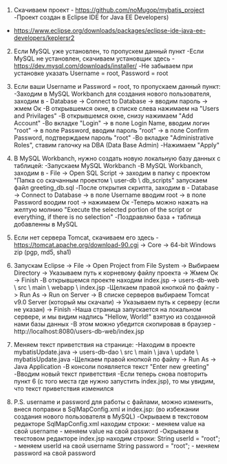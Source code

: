 1. Скачиваем проект - https://github.com/noMugop/mybatis_project
-Проект создан в Eclipse IDE for Java EE Developers) 
- https://www.eclipse.org/downloads/packages/eclipse-ide-java-ee-developers/keplersr2

2. Если MySQL уже установлен, то пропускем данный пункт
-Если MySQL не установлен, скачиваем установщик здесь - https://dev.mysql.com/downloads/installer/
-Не забываем при установке указать Username = root, Password = root

3. Если ваши Username и Password = root, то пропускаем данный пункт:
-Заходим в MySQL Workbanch для создания нового пользователя, заходим в - Database -> Connect to Database -> вводим пароль -> жмем Ок
-В открывшемся окне, в списке слева нажимаем на "Users and Privilages"
-В открывшемся окне, снизу нажимаем "Add Account" 
-Во вкладке "Login" -> в поле Login Name, вводим логин "root" -> в поле Password, вводим пароль "root" -> в поле Confirm Password, подтверждаем пароль "root"
-Во вкладке "Administrative Roles", ставим галочку на DBA (Data Base Admin)
-Нажимаем "Apply"
 
4. В MySQL Workbanch, нужно создать новую локальную базу данных с таблицей:
-Запускаем MySQL Workbanch
-В MySQL Workbanch, заходим в - File -> Open SQL Script -> заходим в папку с проектом "Папка со скачанным проектом \ user-db \ db_scripts" запускаем файл greeting_db.sql
-После открытия скрипта, заходим в - Database -> Connect to Database -> в поле Username вводим root -> в поле Password воодим root -> нажимаем Ок
-Теперь можно нажать на желтую молнию "Execute the selected portion of the script or everything, if there is no selection"
-Поздравляю база + таблица добавленны в MySQL

5. Если нет сервера Tomcat, скачиваем его здесь - https://tomcat.apache.org/download-90.cgi -> Core -> 64-bit Windows zip (pgp, md5, sha1)

6. Запускам Eclipse -> File -> Open Project from File System -> Выбираем Directory -> Указываем путь к корневому файлу проекта -> Жмем Ок -> Finish
-В открывшемся проекте находим index.jsp -> users-db-web \ src \ main \ webapp \ index.jsp
-Щелкаем правой кнопкой по файлу -> Run As -> Run on Server -> В списке серверов выбираем Tomcat v9.0 Server (который мы скачали) -> Указываем путь к серверу (если не указан) -> Finish
-Наша страница запускается на локальном сервере, и мы видим надпись "Hellow, World!" взятую из созданной нами базы данных
-В этом можно убедится скопировав в браузер - http://localhost:8080/users-db-web/index.jsp

7. Меняем текст приветствия на странице:
-Находим в проекте mybatisUpdate.java -> users-db-dao \ src \ main \ java \ update \ mybatisUpdate.java
-Щелкаем правой кнопкой по файлу -> Run As -> Java Application
-В консоли появляется текст "Enter new greeting" 
-Вводим новый текст приветствия
-Если теперь снова повторить пункт 6 (с того места где нужно запустить index.jsp), то мы увидим, что текст приветствия изменился

8. P.S. username и password для работы с файлами, можно изменить, внеся поправки в SqlMapConfig.xml и index.jsp: (во избежании создания нового пользователя в MySQL)
-Окрываем в текстовом редакторе SqlMapConfig.xml находим строки:
<property name="username" value="root" /> 	- меняем value на свой username
<property name="password" value="root" /> 	- меняем value на свой password
-Окрываем в текстовом редакторе index.jsp находим строки:
String userId = "root";						- меняем userId на свой username
String password = "root";					- меняем password на свой password
